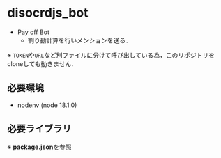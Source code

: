 # disocrdjs_bot
- Pay off Bot
    - 割り勘計算を行いメンションを送る．
    
※ `TOKEN`や`URL`など別ファイルに分けて呼び出している為，このリポジトリをcloneしても動きません．

## 必要環境
- nodenv (node 18.1.0)

## 必要ライブラリ
※ **package.json**を参照